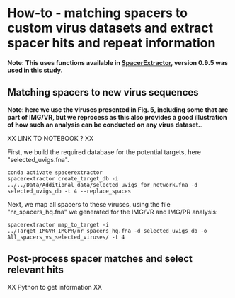 # How-to - matching spacers to custom virus datasets and extract spacer hits and repeat information
**Note: This uses functions available in [SpacerExtractor](https://code.jgi.doe.gov/SRoux/spacerextractor), version 0.9.5 was used in this study.**  

## Matching spacers to new virus sequences
**Note: here we use the viruses presented in Fig. 5, including some that are part of IMG/VR, but we reprocess as this also provides a good illustration of how such an analysis can be conducted on any virus dataset.**.

XX LINK TO NOTEBOOK ? XX

First, we build the required database for the potential targets, here "selected_uvigs.fna".  
```
conda activate spacerextractor
spacerextractor create_target_db -i ../../Data/Additional_data/selected_uvigs_for_network.fna -d selected_uvigs_db -t 4 --replace_spaces
```

Next, we map all spacers to these viruses, using the file "nr_spacers_hq.fna" we generated for the IMG/VR and IMG/PR analysis:
```
spacerextractor map_to_target -i ../Target_IMGVR_IMGPR/nr_spacers_hq.fna -d selected_uvigs_db -o All_spacers_vs_selected_viruses/ -t 4
```

## Post-process spacer matches and select relevant hits
XX Python to get information XX

